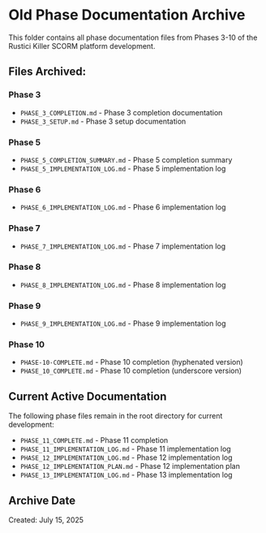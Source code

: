 # Old Phase Documentation Archive

This folder contains all phase documentation files from Phases 3-10 of the Rustici Killer SCORM platform development.

## Files Archived:

### Phase 3
- `PHASE_3_COMPLETION.md` - Phase 3 completion documentation
- `PHASE_3_SETUP.md` - Phase 3 setup documentation

### Phase 5
- `PHASE_5_COMPLETION_SUMMARY.md` - Phase 5 completion summary
- `PHASE_5_IMPLEMENTATION_LOG.md` - Phase 5 implementation log

### Phase 6
- `PHASE_6_IMPLEMENTATION_LOG.md` - Phase 6 implementation log

### Phase 7
- `PHASE_7_IMPLEMENTATION_LOG.md` - Phase 7 implementation log

### Phase 8
- `PHASE_8_IMPLEMENTATION_LOG.md` - Phase 8 implementation log

### Phase 9
- `PHASE_9_IMPLEMENTATION_LOG.md` - Phase 9 implementation log

### Phase 10
- `PHASE-10-COMPLETE.md` - Phase 10 completion (hyphenated version)
- `PHASE_10_COMPLETE.md` - Phase 10 completion (underscore version)

## Current Active Documentation

The following phase files remain in the root directory for current development:

- `PHASE_11_COMPLETE.md` - Phase 11 completion
- `PHASE_11_IMPLEMENTATION_LOG.md` - Phase 11 implementation log
- `PHASE_12_IMPLEMENTATION_LOG.md` - Phase 12 implementation log
- `PHASE_12_IMPLEMENTATION_PLAN.md` - Phase 12 implementation plan
- `PHASE_13_IMPLEMENTATION_LOG.md` - Phase 13 implementation log

## Archive Date
Created: July 15, 2025
